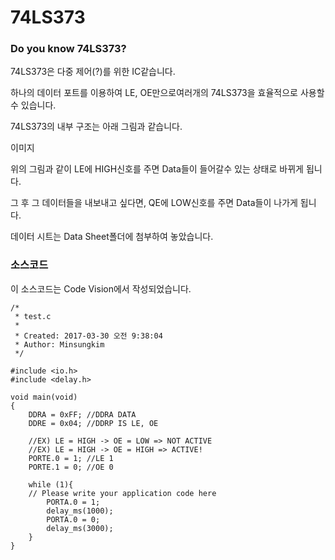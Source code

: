 # 74LS373
### Do you know 74LS373?
74LS373은 다중 제어(?)를 위한 IC같습니다.

하나의 데이터 포트를 이용하여 LE, OE만으로여러개의 74LS373을 효율적으로 사용할 수 있습니다.

74LS373의 내부 구조는 아래 그림과 같습니다.

이미지

위의 그림과 같이 LE에 HIGH신호를 주면 Data들이 들어갈수 있는 상태로 바뀌게 됩니다.

그 후 그 데이터들을 내보내고 싶다면, QE에 LOW신호를 주면 Data들이 나가게 됩니다.

데이터 시트는 Data Sheet폴더에 첨부하여 놓았습니다.

### 소스코드
이 소스코드는 Code Vision에서 작성되었습니다.
```
/*
 * test.c
 *
 * Created: 2017-03-30 오전 9:38:04
 * Author: Minsungkim
 */

#include <io.h>
#include <delay.h>

void main(void)
{
    DDRA = 0xFF; //DDRA DATA
    DDRE = 0x04; //DDRP IS LE, OE
    
    //EX) LE = HIGH -> OE = LOW => NOT ACTIVE
    //EX) LE = HIGH -> OE = HIGH => ACTIVE!
    PORTE.0 = 1; //LE 1
    PORTE.1 = 0; //OE 0
    
    while (1){
    // Please write your application code here
        PORTA.0 = 1;
        delay_ms(1000);
        PORTA.0 = 0;
        delay_ms(3000);
    }
}
```
